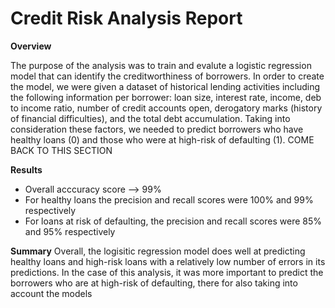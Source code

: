 # Credit Risk Analysis Report

**Overview**

The purpose of the analysis was to train and evalute a logistic regression model that can identify the creditworthiness of borrowers. In order to create the model, we were given a dataset of historical lending activities including the following information per borrower: loan size, interest rate, income, deb to income ratio, number of credit accounts open, derogatory marks (history of financial difficulties), and the total debt accumulation. Taking into consideration these factors, we needed to predict borrowers who have healthy loans (0) and those who were at high-risk of defaulting (1). COME BACK TO THIS SECTION


**Results**

* Overall acccuracy score --> 99%
* For healthy loans the precision and recall scores were 100% and 99% respectively
* For loans at risk of defaulting, the precision and recall scores were 85% and 95% respectively

**Summary**
Overall, the logisitic regression model does well at predicting healthy loans and high-risk loans with a relatively low number of errors in its predictions. In the case of this analysis, it was more important to predict the borrowers who are at high-risk of defaulting, there for also taking into account the models 
